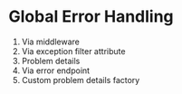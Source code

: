 # Global Error Handling
1. Via middleware
2. Via exception filter attribute
3. Problem details
4. Via error endpoint
5. Custom problem details factory

